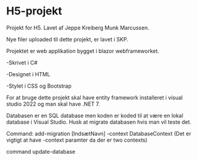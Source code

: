 # H5-projekt
Projekt for H5. 
Lavet af Jeppe Kreiberg Munk Marcussen. 

Nye filer uploaded til dette projekt, er lavet i SKP. 

Projektet er web applikation bygget i blazor webframeworket. 

-Skrivet i C#

-Designet i HTML

-Stylet i CSS og Bootstrap

For at bruge dette projekt skal have entity framework installeret i visual studio 2022 og man skal have .NET 7. 

Databasen er en SQL database men koden er koded til at være en lokal database i Visual Studio. Husk at migrate databasen hvis man vil teste det. 

Command: add-migration [IndsætNavn] -context DatabaseContext (Det er vigtigt at have -context paramter da der er two contexts)

command update-database
